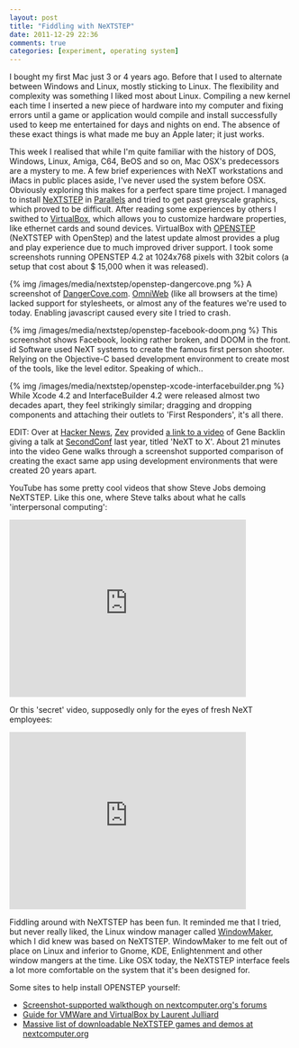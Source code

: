 ```yaml
---
layout: post
title: "Fiddling with NeXTSTEP"
date: 2011-12-29 22:36
comments: true
categories: [experiment, operating system]
---
```


I bought my first Mac just 3 or 4 years ago. Before that I used to alternate between Windows and Linux, mostly sticking to Linux. The flexibility and complexity was something I liked most about Linux. Compiling a new kernel each time I inserted a new piece of hardware into my computer and fixing errors until a game or application would compile and install successfully used to keep me entertained for days and nights on end. The absence of these exact things is what made me buy an Apple later; it just works.

This week I realised that while I'm quite familiar with the history of DOS, Windows, Linux, Amiga, C64, BeOS and so on, Mac OSX's predecessors are a mystery to me. A few brief experiences with NeXT workstations and iMacs in public places aside, I've never used the system before OSX. Obviously exploring this makes for a perfect spare time project. I managed to install [NeXTSTEP](http://en.wikipedia.org/wiki/NeXTSTEP) in [Parallels](http://en.wikipedia.org/wiki/Parallels,_Inc.) and tried to get past greyscale graphics, which proved to be difficult. After reading some experiences by others I swithed to [VirtualBox](https://www.virtualbox.org/), which allows you to customize hardware properties, like ethernet cards and sound devices. VirtualBox with [OPENSTEP](http://en.wikipedia.org/wiki/Openstep) (NeXTSTEP with OpenStep) and the latest update almost provides a plug and play experience due to much improved driver support. I took some screenshots running OPENSTEP 4.2 at 1024x768 pixels with 32bit colors (a setup that cost about $ 15,000 when it was released).

{% img /images/media/nextstep/openstep-dangercove.png %}
A screenshot of [DangerCove.com](http://dangercove.com). [OmniWeb](http://www.omnigroup.com/products/omniweb/) (like all browsers at the time) lacked support for stylesheets, or almost any of the features we're used to today. Enabling javascript caused every site I tried to crash.

{% img /images/media/nextstep/openstep-facebook-doom.png %}
This screenshot shows Facebook, looking rather broken, and DOOM in the front. id Software used NeXT systems to create the famous first person shooter. Relying on the Objective-C based development environment to create most of the tools, like the level editor. Speaking of which..

{% img /images/media/nextstep/openstep-xcode-interfacebuilder.png %}
While Xcode 4.2 and InterfaceBuilder 4.2 were released almost two decades apart, they feel strikingly similar; dragging and dropping components and attaching their outlets to 'First Responders', it's all there.

EDIT: Over at [Hacker News](http://news.ycombinator.com/item?id=3405927), [Zev](http://news.ycombinator.com/user?id=Zev) provided [a link to a video](http://cdn.secondconf.com/2010/videos/SecondConf-GeneBacklin-17425.mp4) of Gene Backlin giving a talk at [SecondConf](http://www.secondconf.com/videos/) last year, titled 'NeXT to X'. About 21 minutes into the video Gene walks through a screenshot supported comparison of creating the exact same app using development environments that were created 20 years apart.

YouTube has some pretty cool videos that show Steve Jobs demoing NeXTSTEP. Like this one, where Steve talks about what he calls 'interpersonal computing':
<iframe width="420" height="315" src="http://www.youtube.com/embed/-1wYy5qvA24" frameborder="0" allowfullscreen></iframe>

Or this 'secret' video, supposedly only for the eyes of fresh NeXT employees:
<iframe width="420" height="315" src="http://www.youtube.com/embed/p9dmcRbuTMY" frameborder="0" allowfullscreen></iframe>

Fiddling around with NeXTSTEP has been fun. It reminded me that I tried, but never really liked, the Linux window manager called [WindowMaker](http://en.wikipedia.org/wiki/Window_Maker), which I did knew was based on NeXTSTEP. WindowMaker to me felt out of place on Linux and inferior to Gnome, KDE, Enlightenment and other window mangers at the time. Like OSX today, the NeXTSTEP interface feels a lot more comfortable on the system that it's been designed for.

Some sites to help install OPENSTEP yourself:

  * [Screenshot-supported walkthough on nextcomputer.org's forums](http://www.nextcomputers.org/forums/viewtopic.php?t=1663)
  * [Guide for VMWare and VirtualBox by Laurent Julliard](http://www.moldus.org/~laurent/GNUstep/OS42_Install.html)
  * [Massive list of downloadable NeXTSTEP games and demos at nextcomputer.org](http://www.nextcomputers.org/NeXTfiles/Software/NEXTSTEP/Apps/Games/)
